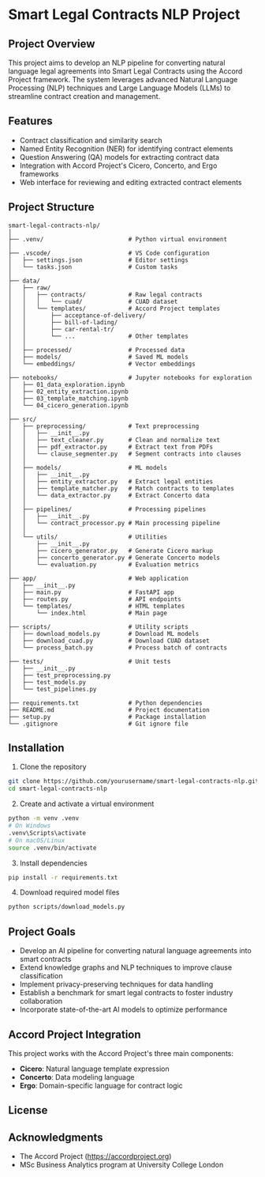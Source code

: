 # Smart Legal Contracts NLP Project

## Project Overview

This project aims to develop an NLP pipeline for converting natural language legal agreements into Smart Legal Contracts using the Accord Project framework. The system leverages advanced Natural Language Processing (NLP) techniques and Large Language Models (LLMs) to streamline contract creation and management.

## Features

- Contract classification and similarity search
- Named Entity Recognition (NER) for identifying contract elements
- Question Answering (QA) models for extracting contract data
- Integration with Accord Project's Cicero, Concerto, and Ergo frameworks
- Web interface for reviewing and editing extracted contract elements

## Project Structure

```
smart-legal-contracts-nlp/
│
├── .venv/                        # Python virtual environment
│
├── .vscode/                      # VS Code configuration
│   ├── settings.json             # Editor settings
│   └── tasks.json                # Custom tasks
│
├── data/
│   ├── raw/
│   │   ├── contracts/            # Raw legal contracts
│   │   │   └── cuad/             # CUAD dataset
│   │   └── templates/            # Accord Project templates
│   │       ├── acceptance-of-delivery/
│   │       ├── bill-of-lading/
│   │       ├── car-rental-tr/
│   │       └── ...               # Other templates
│   │
│   ├── processed/                # Processed data
│   ├── models/                   # Saved ML models
│   └── embeddings/               # Vector embeddings
│
├── notebooks/                    # Jupyter notebooks for exploration
│   ├── 01_data_exploration.ipynb
│   ├── 02_entity_extraction.ipynb
│   ├── 03_template_matching.ipynb
│   └── 04_cicero_generation.ipynb
│
├── src/
│   ├── preprocessing/            # Text preprocessing
│   │   ├── __init__.py
│   │   ├── text_cleaner.py       # Clean and normalize text
│   │   ├── pdf_extractor.py      # Extract text from PDFs
│   │   └── clause_segmenter.py   # Segment contracts into clauses
│   │
│   ├── models/                   # ML models
│   │   ├── __init__.py
│   │   ├── entity_extractor.py   # Extract legal entities
│   │   ├── template_matcher.py   # Match contracts to templates
│   │   └── data_extractor.py     # Extract Concerto data
│   │
│   ├── pipelines/                # Processing pipelines
│   │   ├── __init__.py
│   │   └── contract_processor.py # Main processing pipeline
│   │
│   └── utils/                    # Utilities
│       ├── __init__.py
│       ├── cicero_generator.py   # Generate Cicero markup
│       ├── concerto_generator.py # Generate Concerto models
│       └── evaluation.py         # Evaluation metrics
│
├── app/                          # Web application
│   ├── __init__.py
│   ├── main.py                   # FastAPI app
│   ├── routes.py                 # API endpoints
│   └── templates/                # HTML templates
│       └── index.html            # Main page
│
├── scripts/                      # Utility scripts
│   ├── download_models.py        # Download ML models
│   ├── download_cuad.py          # Download CUAD dataset
│   └── process_batch.py          # Process batch of contracts
│
├── tests/                        # Unit tests
│   ├── __init__.py
│   ├── test_preprocessing.py
│   ├── test_models.py
│   └── test_pipelines.py
│
├── requirements.txt              # Python dependencies
├── README.md                     # Project documentation
├── setup.py                      # Package installation
└── .gitignore                    # Git ignore file
```

## Installation

1. Clone the repository

```bash
git clone https://github.com/yourusername/smart-legal-contracts-nlp.git
cd smart-legal-contracts-nlp
```

2. Create and activate a virtual environment

```bash
python -m venv .venv
# On Windows
.venv\Scripts\activate
# On macOS/Linux
source .venv/bin/activate
```

3. Install dependencies

```bash
pip install -r requirements.txt
```

4. Download required model files

```bash
python scripts/download_models.py
```

## Project Goals

- Develop an AI pipeline for converting natural language agreements into smart contracts
- Extend knowledge graphs and NLP techniques to improve clause classification
- Implement privacy-preserving techniques for data handling
- Establish a benchmark for smart legal contracts to foster industry collaboration
- Incorporate state-of-the-art AI models to optimize performance

## Accord Project Integration

This project works with the Accord Project's three main components:

- **Cicero**: Natural language template expression
- **Concerto**: Data modeling language
- **Ergo**: Domain-specific language for contract logic

## License

## Acknowledgments

- The Accord Project (https://accordproject.org)
- MSc Business Analytics program at University College London
